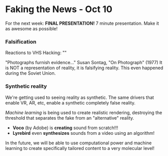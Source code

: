 # Faking the News - Oct 10

For the next week: **FINAL PRESENTATION!** 7 minute presentation. Make it as awesome as possible!



### Falsification

Reactions to VHS Hacking: ""

"Photographs furnish evidence..." Susan Sontag, "On Photograph" (1977)
It is NOT a representation of reality, it is falsifying reality. This even happened during the Soviet Union.


### Synthetic reality

We're getting used to seeing reality as synthetic. The same drivers that enable VR, AR, etc, enable a synthetic completely false reality.

*Machine learning* is being used to create realistic rendering, destroying the threshold that separates the fake from an "alternative" reality.

- **Voco** (by Adobe) is **creating** sound from scratch!!!
- **Lyrebird** even **synthesizes** sounds from a video using an algorithm!


In the future, we will be able to use computational power and machine learning to create specifically tailored content to a very molecular level!

